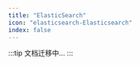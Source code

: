 ```yaml
---
title: "ElasticSearch"
icon: "elasticsearch-Elasticsearch"
index: false
---
```


:::tip
文档迁移中...
:::